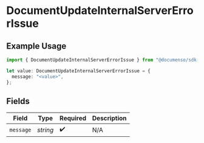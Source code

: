 # DocumentUpdateInternalServerErrorIssue

## Example Usage

```typescript
import { DocumentUpdateInternalServerErrorIssue } from "@documenso/sdk-typescript/models/errors";

let value: DocumentUpdateInternalServerErrorIssue = {
  message: "<value>",
};
```

## Fields

| Field              | Type               | Required           | Description        |
| ------------------ | ------------------ | ------------------ | ------------------ |
| `message`          | *string*           | :heavy_check_mark: | N/A                |